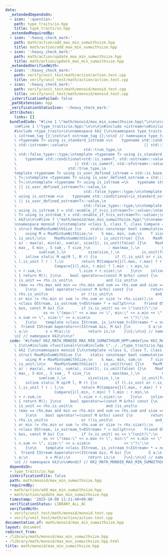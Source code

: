 ```yaml
---
data:
  _extendedDependsOn:
  - icon: ':question:'
    path: type_traits/io.hpp
    title: type_traits/io.hpp
  _extendedRequiredBy:
  - icon: ':heavy_check_mark:'
    path: math/action/add_max_min_sumwithsize.hpp
    title: math/action/add_max_min_sumwithsize.hpp
  - icon: ':heavy_check_mark:'
    path: math/action/update_max_min_sumwithsize.hpp
    title: math/action/update_max_min_sumwithsize.hpp
  _extendedVerifiedWith:
  - icon: ':heavy_check_mark:'
    path: verify/unit_test/math/action/action.test.cpp
    title: verify/unit_test/math/action/action.test.cpp
  - icon: ':heavy_check_mark:'
    path: verify/unit_test/math/monoid/monoid.test.cpp
    title: verify/unit_test/math/monoid/monoid.test.cpp
  _isVerificationFailed: false
  _pathExtension: hpp
  _verificationStatusIcon: ':heavy_check_mark:'
  attributes:
    links: []
  bundledCode: "#line 1 \"math/monoid/max_min_sumwithsize.hpp\"\n\n\n\n#include <functional>\n\
    \n#line 1 \"type_traits/io.hpp\"\n\n\n\n#include <istream>\n#include <ostream>\n\
    #include <type_traits>\n\nnamespace kk2 {\n\nnamespace type_traits {\n\nstruct\
    \ istream_tag {};\nstruct ostream_tag {};\n\n} // namespace type_traits\n\ntemplate\
    \ <typename T> using is_standard_istream =\n    typename std::conditional<std::is_same<T,\
    \ std::istream>::value\n                                  || std::is_same<T, std::ifstream>::value,\n\
    \                              std::true_type,\n                             \
    \ std::false_type>::type;\ntemplate <typename T> using is_standard_ostream =\n\
    \    typename std::conditional<std::is_same<T, std::ostream>::value\n        \
    \                          || std::is_same<T, std::ofstream>::value,\n       \
    \                       std::true_type,\n                              std::false_type>::type;\n\
    template <typename T> using is_user_defined_istream = std::is_base_of<type_traits::istream_tag,\
    \ T>;\ntemplate <typename T> using is_user_defined_ostream = std::is_base_of<type_traits::ostream_tag,\
    \ T>;\n\ntemplate <typename T> using is_istream =\n    typename std::conditional<is_standard_istream<T>::value\
    \ || is_user_defined_istream<T>::value,\n                              std::true_type,\n\
    \                              std::false_type>::type;\n\ntemplate <typename T>\
    \ using is_ostream =\n    typename std::conditional<is_standard_ostream<T>::value\
    \ || is_user_defined_ostream<T>::value,\n                              std::true_type,\n\
    \                              std::false_type>::type;\n\ntemplate <typename T>\
    \ using is_istream_t = std::enable_if_t<is_istream<T>::value>;\ntemplate <typename\
    \ T> using is_ostream_t = std::enable_if_t<is_ostream<T>::value>;\n\n} // namespace\
    \ kk2\n\n\n#line 7 \"math/monoid/max_min_sumwithsize.hpp\"\n\nnamespace kk2 {\n\
    \nnamespace monoid {\n\ntemplate <class S, class T, class Compare = std::less<S>>\
    \ struct MaxMinSumWithSize {\n    static constexpr bool commutative = true;\n\
    \    using M = MaxMinSumWithSize;\n    S max, min, sum;\n    T size;\n    bool\
    \ is_unit;\n\n    MaxMinSumWithSize() : is_unit(true) {}\n    MaxMinSumWithSize(S\
    \ a) : max(a), min(a), sum(a), size(1), is_unit(false) {}\n    MaxMinSumWithSize(S\
    \ max_, S min_, S sum_, T size_)\n        : max(max_),\n          min(min_),\n\
    \          sum(sum_),\n          size(size_),\n          is_unit(false) {}\n\n\
    \    inline static M op(M l, M r) {\n        if (l.is_unit or r.is_unit) return\
    \ l.is_unit ? r : l;\n        return M(Compare{}(l.max, r.max) ? r.max : l.max,\n\
    \                 Compare{}(l.min, r.min) ? l.min : r.min,\n                 l.sum\
    \ + r.sum,\n                 l.size + r.size);\n    }\n\n    inline static M unit()\
    \ { return M(); }\n\n    bool operator==(const M &rhs) const {\n        return\
    \ is_unit == rhs.is_unit\n               and (is_unit\n                    or\
    \ (max == rhs.max and min == rhs.min and sum == rhs.sum and size == rhs.size));\n\
    \    }\n\n    bool operator!=(const M &rhs) const {\n        return is_unit !=\
    \ rhs.is_unit\n               or (!is_unit\n                   and (max != rhs.max\
    \ or min != rhs.min or sum != rhs.sum or size != rhs.size));\n    }\n\n    template\
    \ <class OStream, is_ostream_t<OStream> * = nullptr>\n    friend OStream &operator<<(OStream\
    \ &os, const M &x) {\n        if (x.is_unit) os << \"(unit)\";\n        else\n\
    \            os << \"(max:\" << x.max << \", min:\" << x.min << \", sum:\" <<\
    \ x.sum << \", size:\" << x.size\n               << \")\";\n        return os;\n\
    \    }\n\n    template <class IStream, is_istream_t<IStream> * = nullptr>\n  \
    \  friend IStream &operator>>(IStream &is, M &x) {\n        S a;\n        is >>\
    \ a;\n        x = M(a);\n        return is;\n    }\n};\n\n} // namespace monoid\n\
    \n} // namespace kk2\n\n\n"
  code: "#ifndef KK2_MATH_MONOID_MAX_MIN_SUMWITHSUM_HPP\n#define KK2_MATH_MONOID_MAX_MIN_SUMWITHSUM_HPP\
    \ 1\n\n#include <functional>\n\n#include \"../../type_traits/io.hpp\"\n\nnamespace\
    \ kk2 {\n\nnamespace monoid {\n\ntemplate <class S, class T, class Compare = std::less<S>>\
    \ struct MaxMinSumWithSize {\n    static constexpr bool commutative = true;\n\
    \    using M = MaxMinSumWithSize;\n    S max, min, sum;\n    T size;\n    bool\
    \ is_unit;\n\n    MaxMinSumWithSize() : is_unit(true) {}\n    MaxMinSumWithSize(S\
    \ a) : max(a), min(a), sum(a), size(1), is_unit(false) {}\n    MaxMinSumWithSize(S\
    \ max_, S min_, S sum_, T size_)\n        : max(max_),\n          min(min_),\n\
    \          sum(sum_),\n          size(size_),\n          is_unit(false) {}\n\n\
    \    inline static M op(M l, M r) {\n        if (l.is_unit or r.is_unit) return\
    \ l.is_unit ? r : l;\n        return M(Compare{}(l.max, r.max) ? r.max : l.max,\n\
    \                 Compare{}(l.min, r.min) ? l.min : r.min,\n                 l.sum\
    \ + r.sum,\n                 l.size + r.size);\n    }\n\n    inline static M unit()\
    \ { return M(); }\n\n    bool operator==(const M &rhs) const {\n        return\
    \ is_unit == rhs.is_unit\n               and (is_unit\n                    or\
    \ (max == rhs.max and min == rhs.min and sum == rhs.sum and size == rhs.size));\n\
    \    }\n\n    bool operator!=(const M &rhs) const {\n        return is_unit !=\
    \ rhs.is_unit\n               or (!is_unit\n                   and (max != rhs.max\
    \ or min != rhs.min or sum != rhs.sum or size != rhs.size));\n    }\n\n    template\
    \ <class OStream, is_ostream_t<OStream> * = nullptr>\n    friend OStream &operator<<(OStream\
    \ &os, const M &x) {\n        if (x.is_unit) os << \"(unit)\";\n        else\n\
    \            os << \"(max:\" << x.max << \", min:\" << x.min << \", sum:\" <<\
    \ x.sum << \", size:\" << x.size\n               << \")\";\n        return os;\n\
    \    }\n\n    template <class IStream, is_istream_t<IStream> * = nullptr>\n  \
    \  friend IStream &operator>>(IStream &is, M &x) {\n        S a;\n        is >>\
    \ a;\n        x = M(a);\n        return is;\n    }\n};\n\n} // namespace monoid\n\
    \n} // namespace kk2\n\n#endif // KK2_MATH_MONOID_MAX_MIN_SUMWITHSUM_HPP\n"
  dependsOn:
  - type_traits/io.hpp
  isVerificationFile: false
  path: math/monoid/max_min_sumwithsize.hpp
  requiredBy:
  - math/action/add_max_min_sumwithsize.hpp
  - math/action/update_max_min_sumwithsize.hpp
  timestamp: '2025-10-08 11:21:40+09:00'
  verificationStatus: LIBRARY_ALL_AC
  verifiedWith:
  - verify/unit_test/math/monoid/monoid.test.cpp
  - verify/unit_test/math/action/action.test.cpp
documentation_of: math/monoid/max_min_sumwithsize.hpp
layout: document
redirect_from:
- /library/math/monoid/max_min_sumwithsize.hpp
- /library/math/monoid/max_min_sumwithsize.hpp.html
title: math/monoid/max_min_sumwithsize.hpp
---
```

